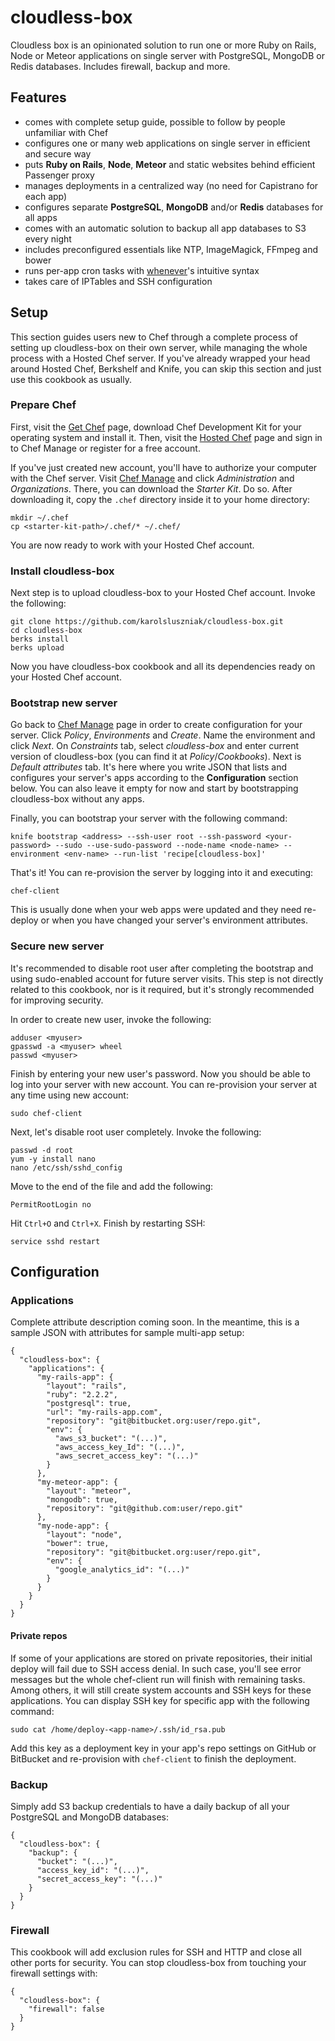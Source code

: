 # cloudless-box

Cloudless box is an opinionated solution to run one or more Ruby on Rails, Node or Meteor applications on single server with PostgreSQL, MongoDB or Redis databases. Includes firewall, backup and more.

## Features

- comes with complete setup guide, possible to follow by people unfamiliar with Chef
- configures one or many web applications on single server in efficient and secure way
- puts **Ruby on Rails**, **Node**, **Meteor** and static websites behind efficient Passenger proxy
- manages deployments in a centralized way (no need for Capistrano for each app)
- configures separate **PostgreSQL**, **MongoDB** and/or **Redis** databases for all apps
- comes with an automatic solution to backup all app databases to S3 every night
- includes preconfigured essentials like NTP, ImageMagick, FFmpeg and bower
- runs per-app cron tasks with [whenever](https://github.com/javan/whenever)'s intuitive syntax
- takes care of IPTables and SSH configuration

## Setup

This section guides users new to Chef through a complete process of setting up cloudless-box on their own server, while managing the whole process with a Hosted Chef server. If you've already wrapped your head around Hosted Chef, Berkshelf and Knife, you can skip this section and just use this cookbook as usually.

### Prepare Chef

First, visit the [Get Chef](https://downloads.chef.io/chef-dk/) page, download Chef Development Kit for your operating system and install it. Then, visit the [Hosted Chef](https://manage.chef.io/login) page and sign in to Chef Manage or register for a free account.

If you've just created new account, you'll have to authorize your computer with the Chef server. Visit [Chef Manage](https://manage.chef.io/) and click *Administration* and *Organizations*. There, you can download the *Starter Kit*. Do so. After downloading it, copy the `.chef` directory inside it to your home directory:

    mkdir ~/.chef
    cp <starter-kit-path>/.chef/* ~/.chef/

You are now ready to work with your Hosted Chef account.

### Install cloudless-box

Next step is to upload cloudless-box to your Hosted Chef account. Invoke the following:

    git clone https://github.com/karolsluszniak/cloudless-box.git
    cd cloudless-box
    berks install
    berks upload

Now you have cloudless-box cookbook and all its dependencies ready on your Hosted Chef account.

### Bootstrap new server

Go back to [Chef Manage](https://manage.chef.io/) page in order to create configuration for your server. Click *Policy*, *Environments* and *Create*. Name the environment and click *Next*. On *Constraints* tab, select *cloudless-box* and enter current version of cloudless-box (you can find it at *Policy*/*Cookbooks*). Next is *Default attributes* tab. It's here where you write JSON that lists and configures your server's apps according to the **Configuration** section below. You can also leave it empty for now and start by bootstrapping cloudless-box without any apps.

Finally, you can bootstrap your server with the following command:

    knife bootstrap <address> --ssh-user root --ssh-password <your-password> --sudo --use-sudo-password --node-name <node-name> --environment <env-name> --run-list 'recipe[cloudless-box]'

That's it! You can re-provision the server by logging into it and executing:

    chef-client

This is usually done when your web apps were updated and they need re-deploy or when you have changed your server's environment attributes.

### Secure new server

It's recommended to disable root user after completing the bootstrap and using sudo-enabled account for future server visits. This step is not directly related to this cookbook, nor is it required, but it's strongly recommended for improving security.

In order to create new user, invoke the following:

    adduser <myuser>
    gpasswd -a <myuser> wheel
    passwd <myuser>

Finish by entering your new user's password. Now you should be able to log into your server with new account. You can re-provision your server at any time using new account:

    sudo chef-client

Next, let's disable root user completely. Invoke the following:

    passwd -d root
    yum -y install nano
    nano /etc/ssh/sshd_config

Move to the end of the file and add the following:

    PermitRootLogin no

Hit `Ctrl+O` and `Ctrl+X`. Finish by restarting SSH:

    service sshd restart

## Configuration

### Applications

Complete attribute description coming soon. In the meantime, this is a sample JSON with attributes for sample multi-app setup:

    {
      "cloudless-box": {
        "applications": {
          "my-rails-app": {
            "layout": "rails",
            "ruby": "2.2.2",
            "postgresql": true,
            "url": "my-rails-app.com",
            "repository": "git@bitbucket.org:user/repo.git",
            "env": {
              "aws_s3_bucket": "(...)",
              "aws_access_key_Id": "(...)",
              "aws_secret_access_key": "(...)"
            }
          },
          "my-meteor-app": {
            "layout": "meteor",
            "mongodb": true,
            "repository": "git@github.com:user/repo.git"
          },
          "my-node-app": {
            "layout": "node",
            "bower": true,
            "repository": "git@bitbucket.org:user/repo.git",
            "env": {
              "google_analytics_id": "(...)"
            }
          }
        }
      }
    }

#### Private repos

If some of your applications are stored on private repositories, their initial deploy will fail due to SSH access denial. In such case, you'll see error messages but the whole chef-client run will finish with remaining tasks. Among others, it will still create system accounts and SSH keys for these applications. You can display SSH key for specific app with the following command:

    sudo cat /home/deploy-<app-name>/.ssh/id_rsa.pub

Add this key as a deployment key in your app's repo settings on GitHub or BitBucket and re-provision with `chef-client` to finish the deployment.

### Backup

Simply add S3 backup credentials to have a daily backup of all your PostgreSQL and MongoDB databases:

    {
      "cloudless-box": {
        "backup": {
          "bucket": "(...)",
          "access_key_id": "(...)",
          "secret_access_key": "(...)"
        }
      }
    }

### Firewall

This cookbook will add exclusion rules for SSH and HTTP and close all other ports for security. You can stop cloudless-box from touching your firewall settings with:

    {
      "cloudless-box": {
        "firewall": false
      }
    }
